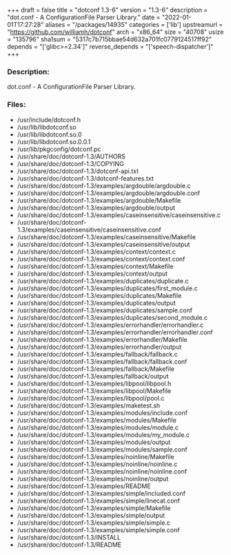 +++
draft = false
title = "dotconf 1.3-6"
version = "1.3-6"
description = "dot.conf - A ConfigurationFile Parser Library."
date = "2022-01-01T17:27:28"
aliases = "/packages/14935"
categories = ['lib']
upstreamurl = "https://github.com/williamh/dotconf"
arch = "x86_64"
size = "40708"
usize = "135796"
sha1sum = "5317c7b715bbae54d632a701fc0779124517ff92"
depends = "['glibc>=2.34']"
reverse_depends = "['speech-dispatcher']"
+++
### Description: 
dot.conf - A ConfigurationFile Parser Library.

### Files: 
* /usr/include/dotconf.h
* /usr/lib/libdotconf.so
* /usr/lib/libdotconf.so.0
* /usr/lib/libdotconf.so.0.0.1
* /usr/lib/pkgconfig/dotconf.pc
* /usr/share/doc/dotconf-1.3/AUTHORS
* /usr/share/doc/dotconf-1.3/COPYING
* /usr/share/doc/dotconf-1.3/dotconf-api.txt
* /usr/share/doc/dotconf-1.3/dotconf-features.txt
* /usr/share/doc/dotconf-1.3/examples/argdouble/argdouble.c
* /usr/share/doc/dotconf-1.3/examples/argdouble/argdouble.conf
* /usr/share/doc/dotconf-1.3/examples/argdouble/Makefile
* /usr/share/doc/dotconf-1.3/examples/argdouble/output
* /usr/share/doc/dotconf-1.3/examples/caseinsensitive/caseinsensitive.c
* /usr/share/doc/dotconf-1.3/examples/caseinsensitive/caseinsensitive.conf
* /usr/share/doc/dotconf-1.3/examples/caseinsensitive/Makefile
* /usr/share/doc/dotconf-1.3/examples/caseinsensitive/output
* /usr/share/doc/dotconf-1.3/examples/context/context.c
* /usr/share/doc/dotconf-1.3/examples/context/context.conf
* /usr/share/doc/dotconf-1.3/examples/context/Makefile
* /usr/share/doc/dotconf-1.3/examples/context/output
* /usr/share/doc/dotconf-1.3/examples/duplicates/duplicate.c
* /usr/share/doc/dotconf-1.3/examples/duplicates/first_module.c
* /usr/share/doc/dotconf-1.3/examples/duplicates/Makefile
* /usr/share/doc/dotconf-1.3/examples/duplicates/output
* /usr/share/doc/dotconf-1.3/examples/duplicates/sample.conf
* /usr/share/doc/dotconf-1.3/examples/duplicates/second_module.c
* /usr/share/doc/dotconf-1.3/examples/errorhandler/errorhandler.c
* /usr/share/doc/dotconf-1.3/examples/errorhandler/errorhandler.conf
* /usr/share/doc/dotconf-1.3/examples/errorhandler/Makefile
* /usr/share/doc/dotconf-1.3/examples/errorhandler/output
* /usr/share/doc/dotconf-1.3/examples/fallback/fallback.c
* /usr/share/doc/dotconf-1.3/examples/fallback/fallback.conf
* /usr/share/doc/dotconf-1.3/examples/fallback/Makefile
* /usr/share/doc/dotconf-1.3/examples/fallback/output
* /usr/share/doc/dotconf-1.3/examples/libpool/libpool.h
* /usr/share/doc/dotconf-1.3/examples/libpool/Makefile
* /usr/share/doc/dotconf-1.3/examples/libpool/pool.c
* /usr/share/doc/dotconf-1.3/examples/maketest.sh
* /usr/share/doc/dotconf-1.3/examples/modules/include.conf
* /usr/share/doc/dotconf-1.3/examples/modules/Makefile
* /usr/share/doc/dotconf-1.3/examples/modules/module.c
* /usr/share/doc/dotconf-1.3/examples/modules/my_module.c
* /usr/share/doc/dotconf-1.3/examples/modules/output
* /usr/share/doc/dotconf-1.3/examples/modules/sample.conf
* /usr/share/doc/dotconf-1.3/examples/noinline/Makefile
* /usr/share/doc/dotconf-1.3/examples/noinline/noinline.c
* /usr/share/doc/dotconf-1.3/examples/noinline/noinline.conf
* /usr/share/doc/dotconf-1.3/examples/noinline/output
* /usr/share/doc/dotconf-1.3/examples/README
* /usr/share/doc/dotconf-1.3/examples/simple/included.conf
* /usr/share/doc/dotconf-1.3/examples/simple/linecat.conf
* /usr/share/doc/dotconf-1.3/examples/simple/Makefile
* /usr/share/doc/dotconf-1.3/examples/simple/output
* /usr/share/doc/dotconf-1.3/examples/simple/simple.c
* /usr/share/doc/dotconf-1.3/examples/simple/simple.conf
* /usr/share/doc/dotconf-1.3/INSTALL
* /usr/share/doc/dotconf-1.3/README

